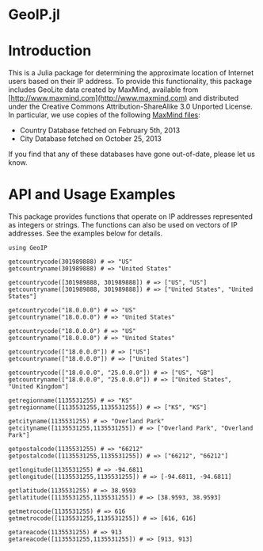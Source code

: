 GeoIP.jl
========

# Introduction

This is a Julia package for determining the approximate location of Internet
users based on their IP address. To provide this functionality, this package
includes GeoLite data created by MaxMind, available from
[http://www.maxmind.com](http://www.maxmind.com) and distributed under the
Creative Commons Attribution-ShareAlike 3.0 Unported License. In particular, we
use copies of the following
[MaxMind files](http://dev.maxmind.com/geoip/legacy/geolite/):

* Country Database fetched on February 5th, 2013
* City Database fetched on October 25, 2013

If you find that any of these databases have gone out-of-date, please let us
know.

# API and Usage Examples

This package provides functions that operate on IP addresses represented as
integers or strings. The functions can also be used on vectors of IP addresses.
See the examples below for details.

```
using GeoIP

getcountrycode(301989888) # => "US"
getcountryname(301989888) # => "United States"

getcountrycode([301989888, 301989888]) # => ["US", "US"]
getcountryname([301989888, 301989888]) # => ["United States", "United States"]

getcountrycode("18.0.0.0") # => "US"
getcountryname("18.0.0.0") # => "United States"

getcountrycode("18.0.0.0") # => "US"
getcountryname("18.0.0.0") # => "United States"

getcountrycode(["18.0.0.0"]) # => ["US"]
getcountryname(["18.0.0.0"]) # => ["United States"]

getcountrycode(["18.0.0.0", "25.0.0.0"]) # => ["US", "GB"]
getcountryname(["18.0.0.0", "25.0.0.0"]) # => ["United States", "United Kingdom"]

getregionname(1135531255) # => "KS"
getregionname([1135531255,1135531255]) # => ["KS", "KS"]

getcityname(1135531255) # => "Overland Park"
getcityname([1135531255,1135531255]) # => ["Overland Park", "Overland Park"]

getpostalcode(1135531255) # => "66212"
getpostalcode([1135531255,1135531255]) # => ["66212", "66212"]

getlongitude(1135531255) # => -94.6811
getlongitude([1135531255,1135531255]) # => [-94.6811, -94.6811]

getlatitude(1135531255) # => 38.9593
getlatitude([1135531255,1135531255]) # => [38.9593, 38.9593]

getmetrocode(1135531255) # => 616
getmetrocode([1135531255,1135531255]) # => [616, 616]

getareacode(1135531255) # => 913
getareacode([1135531255,1135531255]) # => [913, 913]
```
